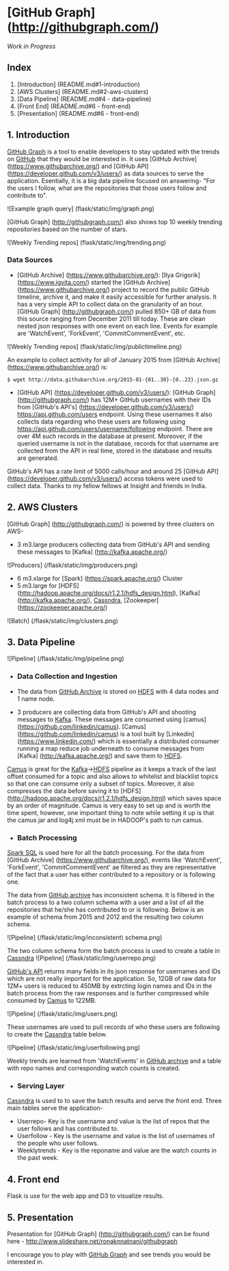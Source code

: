 # [GitHub Graph] (http://githubgraph.com/)
 
*Work in Progress*

## Index
1. [Introduction] (README.md#1-introduction)
2. [AWS Clusters] (README.md#2-aws-clusters)
3. [Data Pipeline] (README.md#4 - data-pipeline)
4. [Front End] (README.md#6 - front-end)
5. [Presentation] (README.md#6 - front-end)

## 1. Introduction
[GitHub Graph](http://githubgraph.com/) is a tool to enable developers to stay updated with the trends on [GitHub](https://github.com/) that they would be interested in. It uses [GitHub Archive] (https://www.githubarchive.org/) and [GitHub API] (https://developer.github.com/v3/users/) as data sources to serve the application. Esentially, it is a big data pipeline focused on answering- "For the users I follow, what are the repositories that those users follow and contribute to".

![Example graph query] (flask/static/img/graph.png)

[GitHub Graph] (http://githubgraph.com/) also shows top 10 weekly trending repositories based on the number of stars.

![Weekly Trending repos] (flask/static/img/trending.png)

### Data Sources
* [GitHub Archive] (https://www.githubarchive.org/): 
[Ilya Grigorik] (https://www.igvita.com/) started the [GitHub Archive] (https://www.githubarchive.org/) project to record the public GitHub timeline, archive it, and make it easily accessible for further analysis. It has a very simple API to collect data on the granularity of an hour. [GitHub Graph] (http://githubgraph.com/) pulled 850+ GB of data from this source ranging from December 2011 till today. These are clean nested json responses with one event on each line. Events for example are 'WatchEvent', 'ForkEvent', 'CommitCommentEvent', etc.

![Weekly Trending repos] (flask/static/img/publictimeline.png)

An example to collect acttivity for all of January 2015	from [GitHub Archive] (https://www.githubarchive.org/) is:

    $ wget http://data.githubarchive.org/2015-01-{01..30}-{0..23}.json.gz

* [GitHub API] (https://developer.github.com/v3/users/): 
[GitHub Graph] (http://githubgraph.com/) has 12M+ GitHub usernames with their IDs from [GitHub's API's] (https://developer.github.com/v3/users/) https://api.github.com/users endpoint. Using these  usernames it also collects data regarding who these users are following using https://api.github.com/users/username/following endpoint. There are over 4M such records in the database at present. Moreover, if the queried username is not in the database, records for that username are collected from the API in real time, stored in the database and results are generated.

 GitHub's API has a rate limit of 5000 calls/hour and around 25 [GitHub API] (https://developer.github.com/v3/users/) access tokens were used to collect data. Thanks to my fellow fellows at Insight and friends in India.

## 2. AWS Clusters 
[GitHub Graph] (http://githubgraph.com/) is powered by three clusters on AWS-
* 3 m3.large producers collecting data from GitHub's API and sending these messages to [Kafka] (http://kafka.apache.org/)

![Producers] (/flask/static/img/producers.png)

* 6 m3.xlarge for [Spark] (https://spark.apache.org/) Cluster
* 5 m3.large for [HDFS] (http://hadoop.apache.org/docs/r1.2.1/hdfs_design.html), [Kafka] (http://kafka.apache.org/), [Cassndra](http://cassandra.apache.org/), [Zookeeper] (https://zookeeper.apache.org/)

![Batch] (/flask/static/img/clusters.png)

## 3. Data Pipeline

![Pipeline] (/flask/static/img/pipeline.png)

 * ### Data Collection and Ingestion 
  * The data from [GitHub Archive](https://www.githubarchive.org/) is stored on [HDFS](http://hadoop.apache.org/docs/r1.2.1/hdfs_design.html) with 4 data nodes and 1 name node. 
  
  * 3 producers are collecting data from GitHub's API and shooting messages to [Kafka](http://kafka.apache.org/). These messages are consumed using [camus] (https://github.com/linkedin/camus). [Camus] (https://github.com/linkedin/camus) is a tool built by [Linkedin] (https://www.linkedin.com/) which is essentially a distributed consumer running a map reduce job underneath to consume messages from [Kafka] (http://kafka.apache.org/) and save them to [HDFS](http://hadoop.apache.org/docs/r1.2.1/hdfs_design.html).
  
  [Camus](https://github.com/linkedin/camus) is great for the [Kafka](http://kafka.apache.org/)->[HDFS](http://hadoop.apache.org/docs/r1.2.1/hdfs_design.html) pipeline as it keeps a track of the last offset consumed for a topic and also allows to whitelist and blacklist topics so that one can consume only a subset of topics. Moreover, it also compresses the data before saving it to [HDFS] (http://hadoop.apache.org/docs/r1.2.1/hdfs_design.html) which saves space by an order of magnitude. Camus is very easy to set up and is worth the time spent, however, one important thing to note while setting it up is that the camus jar and log4j.xml must be in HADOOP's path to run camus. 

 * ### Batch Processing
  [Spark SQL](https://spark.apache.org/docs/1.3.1/api/python/pyspark.sql.html) is used here for all the batch processing. For the data from [GitHub Archive] (https://www.githubarchive.org/), events like 'WatchEvent', 'ForkEvent', 'CommitCommentEvent' ae filtered as they are representative of the fact that a user has either contributed to a repository or is following one. 

  The data from [GitHub archive](https://www.githubarchive.org/) has inconsistent schema. It is filtered in the batch process to a two column schema with a user and a list of all the repositories that he/she has contributed to or is following. Below is an example of schema from 2015 and 2012 and the resulting two column schema.
  
  ![Pipeline] (/flask/static/img/inconsistent\ schema.png)

  The two column schema form the batch process is used to create a table in [Cassndra](http://cassandra.apache.org/)
  ![Pipeline] (/flask/static/img/userrepo.png)
  
  [GitHub's API](https://developer.github.com/v3/) returns many fields in its json response for usernames and IDs which are not really important for the application. So, 12GB of raw data for 12M+ users is reduced to 450MB by extrcting login names and IDs in the batch process from the raw responses and is further compressed while consumed by [Camus](https://github.com/linkedin/camus) to 122MB.
  
  ![Pipeline] (/flask/static/img/users.png)

  These usernames are used to pull records of who these users are following to create the [Cassndra](http://cassandra.apache.org/) table below.
  
  ![Pipeline] (/flask/static/img/userfollowing.png)

  Weekly trends are learned from 'WatchEvents' in [GitHub archive](https://www.githubarchive.org/) and a table with repo names and corresponding watch counts is created.

 * ### Serving Layer
  [Cassndra](http://cassandra.apache.org/) is used to to save the batch results and serve the front end. Three main tables serve the application-
  * Userrepo- Key is the username and value is the list of repos that the user follows and has contributed to.
  * Userfollow - Key is the username and value is the list of usernames of the people who user follows.
  * Weeklytrends - Key is the reponame and value are the watch counts in the past week.

## 4. Front end
Flask is use for the web app and D3 to visualize results.

## 5. Presentation
Presentation for [GitHub Graph] (http://githubgraph.com/) can be found here - http://www.slideshare.net/ronaknnatnani/githubgraph

I encourage you to play with [GitHub Graph](http://githubgraph.com/) and see trends you would be interested in.



